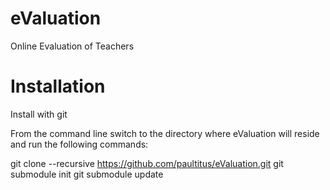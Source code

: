 eValuation
==========

Online Evaluation of Teachers

Installation
============
Install with git

From the command line switch to the directory where eValuation will reside and run the following commands:

git clone --recursive https://github.com/paultitus/eValuation.git
git submodule init
git submodule update


